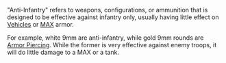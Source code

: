 "Anti-Infantry" refers to weapons, configurations, or ammunition that is
designed to be effective against infantry only, usually having little
effect on [Vehicles](category:_Vehicles.md) or [MAX](../items/Mechanized_Assault_Exo-Suit.md)
armor.

For example, white 9mm are anti-infantry, while gold 9mm rounds are
[Armor Piercing](Armor_Piercing.md). While the former is very
effective against enemy troops, it will do little damage to a MAX or a
tank. <!--[category:Terminology](category:Terminology.md)-->
